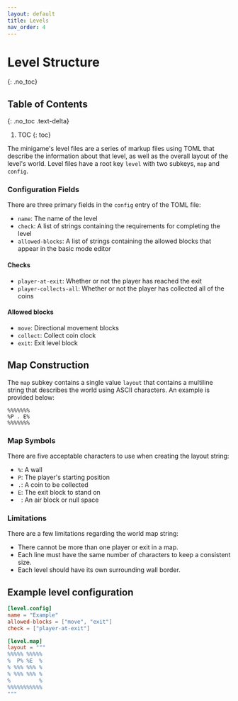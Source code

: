 ```yaml
---
layout: default
title: Levels
nav_order: 4
---
```


# Level Structure
{: .no_toc}

## Table of Contents
{: .no_toc .text-delta}

1. TOC
{: toc}

The minigame's level files are a series of markup files using TOML that describe the information about that level, as well as the overall layout of the level's world. Level files have a root key `level` with two subkeys, `map` and `config`.

### Configuration Fields

There are three primary fields in the `config` entry of the TOML file:

- `name`: The name of the level
- `check`: A list of strings containing the requirements for completing the level
- `allowed-blocks`: A list of strings containing the allowed blocks that appear in the basic mode editor

#### Checks
- `player-at-exit`: Whether or not the player has reached the exit
- `player-collects-all`: Whether or not the player has collected all of the coins

#### Allowed blocks
- `move`: Directional movement blocks
- `collect`: Collect coin clock
- `exit`: Exit level block

## Map Construction

The `map` subkey contains a single value `layout` that contains a multiline string that describes the world using ASCII characters. An example is provided below:

```
%%%%%%%
%P . E%
%%%%%%%
```

### Map Symbols
There are five acceptable characters to use when creating the layout string:

- `%`: A wall
- `P`: The player's starting position
- `.`: A coin to be collected
- `E`: The exit block to stand on
- <code>&nbsp;</code>: An air block or null space

### Limitations

There are a few limitations regarding the world map string:

- There cannot be more than one player or exit in a map.
- Each line must have the same number of characters to keep a consistent size.
- Each level should have its own surrounding wall border.

## Example level configuration

```toml
[level.config]
name = "Example"
allowed-blocks = ["move", "exit"]
check = ["player-at-exit"]

[level.map]
layout = """
%%%%% %%%%%
%  P% %E  %
% %%% %%% %
% %%% %%% %
%         %
%%%%%%%%%%%
"""
```